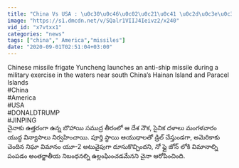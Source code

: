 ```yaml
---
title: "China Vs USA : \u0c30\u0c46\u0c02\u0c21\u0c41 \u0c2d\u0c3e\u0c30\u0c40 DF \u0c36\u0c4d\u0c30\u0c47\u0c23\u0c3f \u0c15\u0c4d\u0c37\u0c3f\u0c2a\u0c23\u0c41\u0c32 \u0c2a\u0c4d\u0c30\u0c2f\u0c4b\u0c17\u0c02..!! Oneindia Telugu"
image: "https://s1.dmcdn.net/v/SQalr1VIIJ4Ieivz2/x240"
vid_id: "x7vtxx1"
categories: "news"
tags: ["china"," America","missiles"]
date: "2020-09-01T02:51:04+03:00"
---
```

Chinese missile frigate Yuncheng launches an anti-ship missile during a military exercise in the waters near south China’s Hainan Island and Paracel Islands   <br>#China   <br>#America   <br>#USA   <br>#DONALDTRUMP   <br>#JINPING   <br>చైనాకు ఉత్తరంగా ఉన్న బొహాయి సముద్ర తీరంలో ఆ దేశ నౌక, సైనిక దళాలు మంగళవారం యుద్ధ విన్యాసాలు నిర్వహించాయి. పూర్తి స్థాయి ఆయుధాలతో డ్రిల్ చేస్తుండగా, అమెరికాకు చెందిన నిఘా విమానం యూ-2 అటువైపుగా దూసుకొచ్చిందని, నో ఫ్లై జోన్ లోకి విమానాల్ని పంపడం అంతర్జాతీయ నిబంధనల్ని ఉల్లంఘించడమేనని చైనా ఆరోపించింది.
